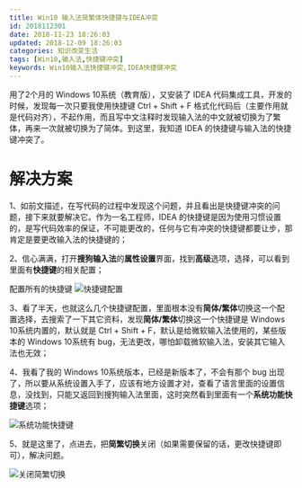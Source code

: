 ```yaml
---
title: Win10 输入法简繁体快捷键与IDEA冲突
id: 2018112301
date: 2018-11-23 18:26:03
updated: 2018-12-09 18:26:03
categories: 知识改变生活
tags: [Win10,输入法,快捷键冲突]
keywords: Win10输入法快捷键冲突,IDEA快捷键冲突
---
```



用了2个月的 Windows 10系统（教育版），又安装了 IDEA 代码集成工具，开发的时候，发现每一次只要我使用快捷键 Ctrl + Shift + F 格式化代码后（主要作用就是代码对齐），不起作用，而且写中文注释时发现输入法的中文就被切换为了繁体，再来一次就被切换为了简体。到这里，我知道 IDEA 的快捷键与输入法的快捷键冲突了。


<!-- more -->


# 解决方案

1、如前文描述，在写代码的过程中发现这个问题，并且看出是快捷键冲突的问题，接下来就要解决它。作为一名工程师，IDEA 的快捷键是因为使用习惯设置的，是写代码效率的保证，不可能更改的，任何与它有冲突的快捷键都要让步，那肯定是要更改输入法的快捷键的；

2、信心满满，打开**搜狗输入法**的**属性设置**界面，找到**高级**选项，选择，可以看到里面有**快捷键**的相关配置；

配置所有的快捷键
![快捷键配置](https://ws1.sinaimg.cn/large/b7f2e3a3gy1fy0oij39bnj20ld0f0dgj.jpg "快捷键配置")

3、看了半天，也就这么几个快捷键配置，里面根本没有**简体/繁体**切换这一个配置选择，去搜索了一下其它资料，发现**简体/繁体**切换这一个快捷键是 Windows 10系统内置的，默认就是 Ctrl + Shift + F，默认是给微软输入法使用的，某些版本的 Windows 10系统有 bug，无法更改，哪怕卸载微软输入法，安装其它输入法也无效；

4、我看了我的 Windows 10系统版本，已经是新版本了，不会有那个 bug 出现了，所以要从系统设置入手了，应该有地方设置才对，查看了语言里面的设置信息，没找到，只能又返回到搜狗输入法里面，这时突然看到里面有一个**系统功能快捷键**选项；

![系统功能快捷键](https://ws1.sinaimg.cn/large/b7f2e3a3gy1fy0ort48p1j20ld0f03z6.jpg "系统功能快捷键")

5、就是这里了，点进去，把**简繁切换**关闭（如果需要保留的话，更改快捷键即可），解决问题。

![关闭简繁切换](https://ws1.sinaimg.cn/large/b7f2e3a3gy1fy0oua7u57j20dv09q3ym.jpg "关闭简繁切换")
